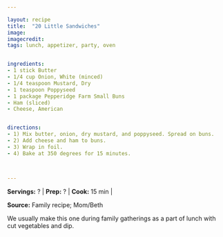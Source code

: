 ```yaml
---

layout: recipe
title:  "20 Little Sandwiches"
image: 
imagecredit: 
tags: lunch, appetizer, party, oven


ingredients:
- 1 stick Butter
- 1/4 cup Onion, White (minced)
- 1/4 teaspoon Mustard, Dry
- 1 teaspoon Poppyseed
- 1 package Pepperidge Farm Small Buns
- Ham (sliced)
- Cheese, American


directions:
- 1) Mix butter, onion, dry mustard, and poppyseed. Spread on buns. 
- 2) Add cheese and ham to buns. 
- 3) Wrap in foil.
- 4) Bake at 350 degrees for 15 minutes.



---
```


**Servings:** ? | **Prep:** ? | **Cook:** 15 min | 

**Source:** Family recipe; Mom/Beth

We usually make this one during family gatherings as a part of lunch with cut vegetables and dip.
